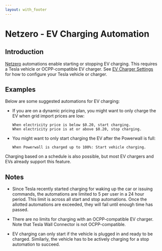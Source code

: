 ```yaml
---
layout: with_footer
---
```


# Netzero - EV Charging Automation

## Introduction

[Netzero](https://www.netzero.energy) automations enable starting or stopping EV charging. This requires a
Tesla vehicle or OCPP-compatible EV charger. See
[EV Charger Settings](https://www.netzero.energy/docs/ev_charger_settings) for how to configure
your Tesla vehicle or charger.


## Examples

Below are some suggested automations for EV charging:

- If you are on a dynamic pricing plan, you might want to only charge the EV when grid import prices
  are low:
  ```
  When electricity price is below $0.20, start charging.
  When electricity price is at or above $0.20, stop charging.
  ```

- You might want to only start charging the EV after the Powerwall is full:
  ```
  When Powerwall is charged up to 100%: Start vehicle charging.
  ```

Charging based on a schedule is also possible, but most EV chargers and EVs already support this feature.

## Notes

- Since Tesla recently started charging for waking up the car or issuing commands, the automations
  are limited to 5 per user in a 24 hour period. This limit is across all start and stop
  automations. Once the allotted automations are exceeded, they will fail until enough time has
  passed.

- There are no limits for charging with an OCPP-compatible EV charger. Note that Tesla Wall
  Connector is not OCPP-compatible.

- EV charging can only start if the vehicle is plugged in and ready to be charged.
  Similarly, the vehicle has to be actively charging for a stop automation to succeed.
